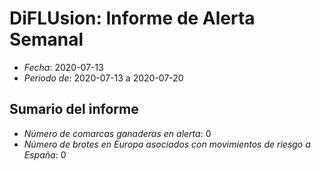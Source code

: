 # DiFLUsion: Informe de Alerta Semanal 

 - *Fecha*: 2020-07-13
 - *Periodo de*: 2020-07-13 a 2020-07-20

## Sumario del informe 
 - *Número de comarcas ganaderas en alerta*: 0
 - *Número de brotes en Europa asociados con movimientos de riesgo a España*: 0
